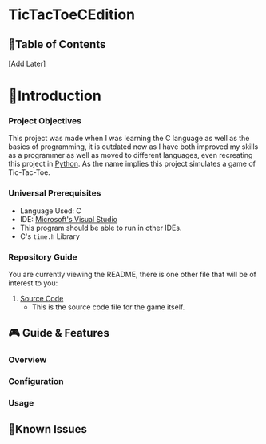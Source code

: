 # TicTacToeCEdition

## 🔖Table of Contents
[Add Later]

# 👋Introduction
### Project Objectives
This project was made when I was learning the C language as well as the basics of programming, it is outdated now as I have both improved my skills as a programmer as well as moved to different languages, even recreating this project in [Python](https://github.com/NullPointerHQ/TicTacToePythonEdition). As the name implies this project simulates a game of Tic-Tac-Toe.
### Universal Prerequisites
  - Language Used: C
  - IDE: [Microsoft's Visual Studio](https://visualstudio.microsoft.com/#vs-section)
  - This program should be able to run in other IDEs.
  - C's `time.h` Library 

 ### Repository Guide
You are currently viewing the README, there is one other file that will be of interest to you:
1. [Source Code](TicTacToe.py)
    - This is the source code file for the game itself.

## 🎮 Guide & Features
### Overview

### Configuration

### Usage

## 💢Known Issues

